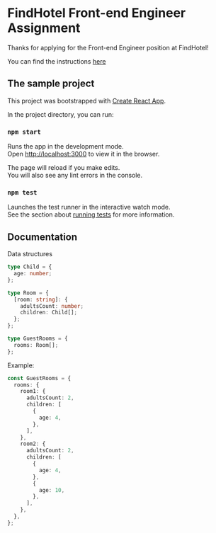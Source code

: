 # FindHotel Front-end Engineer Assignment

Thanks for applying for the Front-end Engineer position at FindHotel!

You can find the instructions [here](INSTRUCTIONS.md)

## The sample project

This project was bootstrapped with [Create React App](https://github.com/facebook/create-react-app).

In the project directory, you can run:

### `npm start`

Runs the app in the development mode.<br />
Open [http://localhost:3000](http://localhost:3000) to view it in the browser.

The page will reload if you make edits.<br />
You will also see any lint errors in the console.

### `npm test`

Launches the test runner in the interactive watch mode.<br />
See the section about [running tests](https://facebook.github.io/create-react-app/docs/running-tests) for more information.

## Documentation

Data structures

```typescript
type Child = {
  age: number;
};

type Room = {
  [room: string]: {
    adultsCount: number;
    children: Child[];
  };
};

type GuestRooms = {
  rooms: Room[];
};
```

Example:

```typescript
const GuestRooms = {
  rooms: {
    room1: {
      adultsCount: 2,
      children: [
        {
          age: 4,
        },
      ],
    },
    room2: {
      adultsCount: 2,
      children: [
        {
          age: 4,
        },
        {
          age: 10,
        },
      ],
    },
  },
};
```
